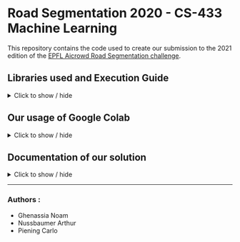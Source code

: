 # Road Segmentation 2020 - CS-433 Machine Learning

This repository contains the code used to create our submission to the 2021 edition of the [EPFL Aicrowd Road Segmentation challenge](https://www.aicrowd.com/challenges/epfl-ml-road-segmentation).

## Libraries used and Execution Guide


<details>
  <summary>Click to show / hide</summary>
<br>
  
All the notebooks included were run using google colab, we thus recommend google colab for their execution. Should a local alternative be desirable, however the following imports, along with a version of python of 3.6.9 (the one present on google colab) are required:

```
%matplotlib inline
import matplotlib.image as mpimg
import numpy as np
import matplotlib.pyplot as plt
import os,sys
from PIL import Image
import math
from sklearn.model_selection import KFold
import torch
import torch.autograd as autograd
import torch.nn as nn
import torch.nn.functional as F
import torch.optim as optim
from torch.autograd import Variable
from torch.utils.data import Dataset
from torch.utils.data import TensorDataset, DataLoader
from torchvision.io import read_image
from torchvision import transforms as transforms
import albumentations.augmentations.transforms as tf
from torchvision.transforms import Compose
import albumentations as A
import torchvision.transforms.functional as TF
from einops import rearrange, reduce
import pytorch_lightning as pl
import random, tqdm
import seaborn as sns
import warnings
```


</details>

## Our usage of Google Colab

<details>
  <summary>Click to show / hide</summary>
<br>

In order to run all our experiments with good GPUs, we chose to use the Google Colab platform, thus, all our notebooks are hosted there. We also copied them to the github classroom for completeness (looking at code / outputs without running cells), but, since they all make use of google colab and google drive, to run them like we do, you need to follow these steps :

- Access this link that points to our Code Folder, named "Project_ML" : https://drive.google.com/drive/folders/1BdVy8AukS7MS5bqCxJuJMF2N-cUwKluq?usp=sharing
- Add a shortcut to the Code Folder inside your root drive (Right-click on the folder, add a shortcut inside Drive), without changing the name
- When running a notebook, make sure that the Drive mount folder shows our code folder inside /content/drive/MyDrive, otherwise, the shortcut either has the wrong name, or is at the wrong location
- Sometimes colab allocates you worse GPUs than necessary, so you may need to reconnect to another machine if you try to train a model and get an OutOfMemory error when allocating Tensors.

Here is a description of everything in our Code Folder :
- pretrained_models : It contains the different pretrained model we made during all this project.
- test_set_images : The folder of test images
- for_submission : Contains the different masks of our predictions. It need to be clean up everytime you want to make a new submission.
- ipynb files : All notebooks are described later
- models : It contains the different py files for our Unet.
- submission files : It contains different csv files for our submissions on *AIcrowd*

</details>

## Documentation of our solution

<details>
  <summary>Click to show / hide</summary>
<br>
  
### The run.ipynb file

The `run.ipynb` file performs the following steps :

- Downloading our best model in the drive (i.e. 500 training epochs using all transformations for the data augmentation)
- Predicting the test images
- Creating a submission file for the AIcrowd platform

It must be run with GPUs and might not work and might not work with GPUs that have a lower amount of memory than the ones on *Google Colab*.
It is also possible to train a model using the same parameters as our best model thanks to the `pretrained.ipynb` file, instead of downloading the best model, but it takes lots of hours to run it on ***Google Colab***.
  
### The nn.ipynb file
  
The `nn.ipynb` file is the one that allow us to train our Unet model by changing different parameters such as the transformations and the number of epochs and then creating a submission thanks to it.

You can change the different transformations parameters by commenting them or not in the class *CustomDataset*. Moreover, the number of epochs can be changed in the paragraph where we define the model.
  
This must be run on Google Colab on our drive to have access to the dataset, to the images of the test set and also to the different trained model to the                     submission.
  
### The pretrained.ipynb file
  
The `pretrained.ipynb` file is the one that allow us to train the *DeepLabV3Plus* model by changing different parameters such as the transformations and the number of epochs and then creating a submission thanks to it.
You can change the different transformations parameters by commenting them or not in the class *RoadsDataset*. Moreover, the number of epochs can be changed in the paragraph where we define the model.
  
This must be run on Google Colab on our drive to have access to the dataset, to the images of the test set and also to the different trained model to the                     submission.

### The Experiments Notebook

The `Experiments.ipynb` notebook contains tests to define which transformations are useful for use in our Unet model.
  
#### Unet_model.py

The `Unet_model.py` file contains a first version of our Unet neural network without using the *Lightning* library. Thus, this ones is too slow to run and we didn't use it for our experimentations.
  
#### Unet_model_lightning.py

The `Unet_model_lightning.py` file contains the second version of our Unet neural network using the *Lightning* library. 

This model is the one we used for all our predictions made with a Unet.

</details>

----

### Authors :

- Ghenassia Noam
- Nussbaumer Arthur
- Piening Carlo
